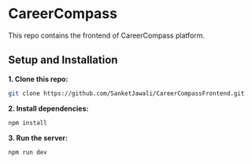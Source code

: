 # CareerCompass
This repo contains the frontend of CareerCompass platform.

## Setup and Installation
**1. Clone this repo:**
```bash
git clone https://github.com/SanketJawali/CareerCompassFrontend.git
```
**2. Install dependencies:**
```bash
npm install
```
**3. Run the server:**
```bash
npm run dev
```